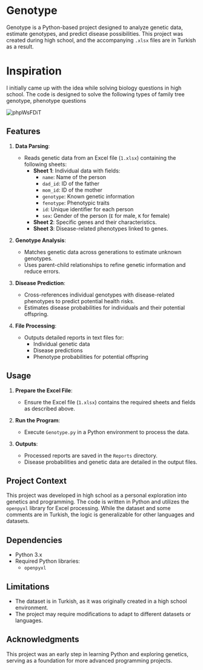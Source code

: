 # Genotype

Genotype is a Python-based project designed to analyze genetic data, estimate genotypes, and predict disease possibilities. This project was created during high school, and the accompanying `.xlsx` files are in Turkish as a result.

# Inspiration

I initially came up with the idea while solving biology questions in high school. The code is designed to solve the following types of family tree genotype, phenotype questions

![phpWsFDiT](https://github.com/user-attachments/assets/1b5c6d5c-bf05-45ad-a3a6-34a33f4ffb20)


## Features

1. **Data Parsing**:
   - Reads genetic data from an Excel file (`1.xlsx`) containing the following sheets:
     - **Sheet 1**: Individual data with fields:
       - `name`: Name of the person
       - `dad_id`: ID of the father
       - `mom_id`: ID of the mother
       - `genotype`: Known genetic information
       - `fenotype`: Phenotypic traits
       - `id`: Unique identifier for each person
       - `sex`: Gender of the person (`E` for male, `K` for female)
     - **Sheet 2**: Specific genes and their characteristics.
     - **Sheet 3**: Disease-related phenotypes linked to genes.

2. **Genotype Analysis**:
   - Matches genetic data across generations to estimate unknown genotypes.
   - Uses parent-child relationships to refine genetic information and reduce errors.

3. **Disease Prediction**:
   - Cross-references individual genotypes with disease-related phenotypes to predict potential health risks.
   - Estimates disease probabilities for individuals and their potential offspring.

4. **File Processing**:
   - Outputs detailed reports in text files for:
     - Individual genetic data
     - Disease predictions
     - Phenotype probabilities for potential offspring

## Usage

1. **Prepare the Excel File**:
   - Ensure the Excel file (`1.xlsx`) contains the required sheets and fields as described above.

2. **Run the Program**:
   - Execute `Genotype.py` in a Python environment to process the data.

3. **Outputs**:
   - Processed reports are saved in the `Reports` directory.
   - Disease probabilities and genetic data are detailed in the output files.

## Project Context

This project was developed in high school as a personal exploration into genetics and programming. The code is written in Python and utilizes the `openpyxl` library for Excel processing. While the dataset and some comments are in Turkish, the logic is generalizable for other languages and datasets.

## Dependencies

- Python 3.x
- Required Python libraries:
  - `openpyxl`

## Limitations

- The dataset is in Turkish, as it was originally created in a high school environment.
- The project may require modifications to adapt to different datasets or languages.

## Acknowledgments

This project was an early step in learning Python and exploring genetics, serving as a foundation for more advanced programming projects.
